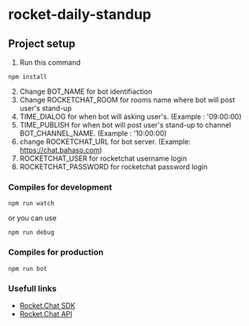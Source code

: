 
# rocket-daily-standup

## Project setup
1. Run this command
```
npm install
```
2. Change BOT_NAME for bot identifiaction
3. Change ROCKETCHAT_ROOM for rooms name where bot will post user's stand-up
4. TIME_DIALOG for when bot will asking user's. (Example : '09:00:00)
5. TIME_PUBLISH for when bot will post user's stand-up to channel BOT_CHANNEL_NAME. (Example : '10:00:00)
6. change ROCKETCHAT_URL for bot server. (Example: https://chat.bahaso.com)
7. ROCKETCHAT_USER for rocketchat username login
8. ROCKETCHAT_PASSWORD for rocketchat password login

### Compiles for development
```
npm run watch
```
or you can use
```
npm run debug
```

### Compiles for production
```
npm run bot
```


### Usefull links
- [Rocket.Chat SDK](https://github.com/RocketChat/Rocket.Chat.js.SDK)
- [Rocket.Chat API](https://rocket.chat/docs/developer-guides/rest-api/)